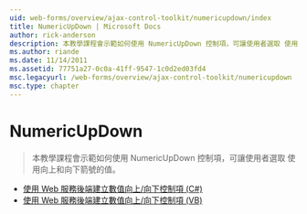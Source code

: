 ```yaml
---
uid: web-forms/overview/ajax-control-toolkit/numericupdown/index
title: NumericUpDown | Microsoft Docs
author: rick-anderson
description: 本教學課程會示範如何使用 NumericUpDown 控制項，可讓使用者選取 使用向上和向下箭號的值。
ms.author: riande
ms.date: 11/14/2011
ms.assetid: 77751a27-0c0a-41ff-9547-1c0d2ed03fd4
msc.legacyurl: /web-forms/overview/ajax-control-toolkit/numericupdown
msc.type: chapter
---
```

<a name="numericupdown"></a>NumericUpDown
====================
> 本教學課程會示範如何使用 NumericUpDown 控制項，可讓使用者選取 使用向上和向下箭號的值。


- [使用 Web 服務後端建立數值向上/向下控制項 (C#)](creating-a-numeric-up-down-control-with-a-web-service-backend-cs.md)
- [使用 Web 服務後端建立數值向上/向下控制項 (VB)](creating-a-numeric-up-down-control-with-a-web-service-backend-vb.md)
